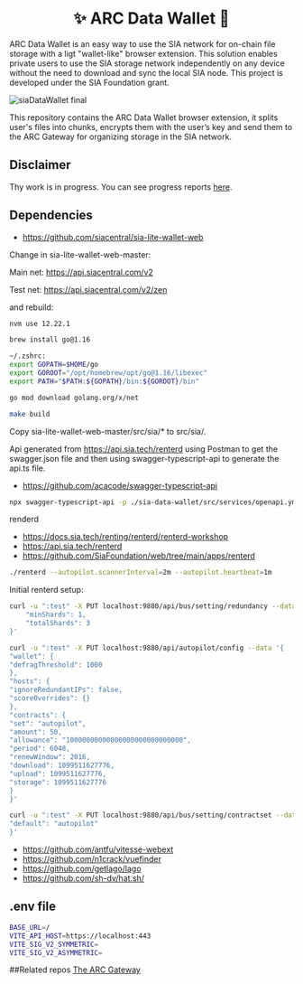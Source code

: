 <h1 align="center">
     ✨ ARC Data Wallet 👛
</h1>
 
ARC Data Wallet is an easy way to use the SIA network for on-chain file storage with a ligt "wallet-like" browser extension. This solution enables private users to use the SIA storage network independently on any device without the need to download and sync the local SIA node. This project is developed under the SIA Foundation grant.

![siaDataWallet final](https://github.com/bsn-si/sia-datawallet-gateway/assets/98888366/6124bd98-29b4-482b-9001-bbfccb1687ba)

This repository contains the ARC Data Wallet browser extension, it splits user's files into chunks, encrypts them with the user’s key and send them to the ARC Gateway for organizing storage in the SIA network.

## Disclaimer
Thу work is in progress. You can see progress reports [here](https://github.com/bsn-si/sia-datawallet-extension/tree/develop/grant_reports).

## Dependencies

- https://github.com/siacentral/sia-lite-wallet-web

Change in sia-lite-wallet-web-master:

Main net: https://api.siacentral.com/v2

Test net: https://api.siacentral.com/v2/zen

and rebuild:

```bash
nvm use 12.22.1

brew install go@1.16

~/.zshrc:
export GOPATH=$HOME/go
export GOROOT="/opt/homebrew/opt/go@1.16/libexec"
export PATH="$PATH:${GOPATH}/bin:${GOROOT}/bin"

go mod download golang.org/x/net

make build

```

Copy sia-lite-wallet-web-master/src/sia/* to src/sia/.

Api generated from https://api.sia.tech/renterd using Postman to get the swagger.json file and then using swagger-typescript-api to generate the api.ts file.

- https://github.com/acacode/swagger-typescript-api

```bash
npx swagger-typescript-api -p ./sia-data-wallet/src/services/openapi.yml -o ./sia-data-wallet/src/services -n api.ts --extract-response-error --extract-request-body --extract-request-params
```
renderd
- https://docs.sia.tech/renting/renterd/renterd-workshop
- https://api.sia.tech/renterd
- https://github.com/SiaFoundation/web/tree/main/apps/renterd

```bash
./renterd --autopilot.scannerInterval=2m --autopilot.heartbeat=1m
```

Initial renterd setup:

```bash
curl -u ":test" -X PUT localhost:9880/api/bus/setting/redundancy --data '{
    "minShards": 1,
    "totalShards": 3
}'
```

```bash
curl -u ":test" -X PUT localhost:9880/api/autopilot/config --data '{  
"wallet": {  
"defragThreshold": 1000  
},  
"hosts": {  
"ignoreRedundantIPs": false,  
"scoreOverrides": {}  
},  
"contracts": {  
"set": "autopilot",  
"amount": 50,  
"allowance": "10000000000000000000000000000",  
"period": 6048,  
"renewWindow": 2016,  
"download": 1099511627776,  
"upload": 1099511627776,  
"storage": 1099511627776  
}  
}'
```

```bash
curl -u ":test" -X PUT localhost:9880/api/bus/setting/contractset --data '{  
"default": "autopilot"  
}'
```

- https://github.com/antfu/vitesse-webext
- https://github.com/n1crack/vuefinder
- https://github.com/getlago/lago
- https://github.com/sh-dv/hat.sh/

## .env file
    
```bash
BASE_URL=/
VITE_API_HOST=https://localhost:443
VITE_SIG_V2_SYMMETRIC=
VITE_SIG_V2_ASYMMETRIC=
```

##Related repos
[The ARC Gateway](https://github.com/bsn-si/sia-datawallet-extension)
